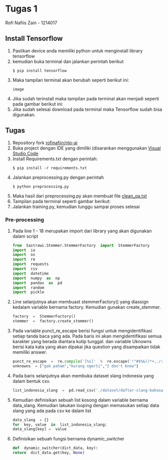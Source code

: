 # Tugas 1
Rofi Nafiis Zain - 1214017
## Install Tensorflow
1. Pastikan device anda memiliki python untuk menginstall library tensorflow
2. kemudian buka terminal dan jalankan perintah berikut
	```
	$ pip install tensorflow
	```
3. Maka tampilan terminal akan berubah seperti berikut ini:
	``` image
	image
	```
4. Jika sudah terinstall maka tampilan pada terminal akan menjadi seperti pada gambar berikut ini:
5. Jika sudah selesai download pada terminal maka Tensorflow sudah bisa digunakan.

## Tugas

1. Repository fork [rofinafiin/nlp-ai](https://github.com/rofinafiin/nlp-ai)
2. Buka project dengan IDE yang dimiliki (disarankan menggunakan [Visual Studio Code](https://code.visualstudio.com/download)
3. Install Requirements.txt dengan perintah:
	```
	$ pip install -r requirements.txt
	```
4. Jalankan preprocessing.py dengan perintah
	```python
	$ python preprocessing.py
	```
5. Maka hasil dari preprocessing.py akan membuat file [clean_qa.txt]()
6. Tampilan pada terminal seperti gambar berikut:
7. Jalankan training.py, kemudian tunggu sampai proses selesai

### Pre-processing
1. Pada line 1 - 18 merupakan import dari library yang akan digunakan dalam script
	```python
	from  Sastrawi.Stemmer.StemmerFactory  import  StemmerFactory
	import  io
	import  os
	import  re
	import  requests
	import  csv
	import  datetime
	import  numpy  as  np
	import  pandas  as  pd
	import  random
	import  pickle
	```
2. Line selanjutnya akan membuast stemmerFactory() yang diassign kedalam variable bernama factory. Kemudian gunakan create_stemmer.
	```python
	factory  =  StemmerFactory()
	stemmer  =  factory.create_stemmer()
	```
3.  Pada variable punct_re_escape berisi fungsi untuk mengidentifikasi setiap tanda baca yang ada. Pada baris ini akan mengidentifikasi semua karakter yang berada diantara kutip tunggal. dan variable Uknowns berisi kata kata yang akan dipakai jika question yang disampaikan tidak memiliki answer.
	```python
	punct_re_escape  =  re.compile('[%s]'  %  re.escape('!"#$%&()*+,./:;<=>?@[\\]^_`{|}~'))
	unknowns  = ["gak paham","kurang ngerti","I don't know"]
	```
4. Pada baris selanjutnya akan membuka dataset slang indonesia yang dalam bentuk csv.
	```python
	list_indonesia_slang  =  pd.read_csv('./dataset/daftar-slang-bahasa-indonesia.csv', header=None).to_numpy()
	```
5. Kemudian definisikan sebuah list kosong dalam variable bernama data_slang. Kemudian lakukan looping dengan memasukan setiap data slang yang ada pada csv ke dalam list
	```python
	data_slang  = {}
	for  key, value  in  list_indonesia_slang:
	data_slang[key] =  value
	```
6. Definisikan sebuah fungsi bernama dynamic_switcher 
	```python
	def  dynamic_switcher(dict_data, key):
	return  dict_data.get(key, None)
	```